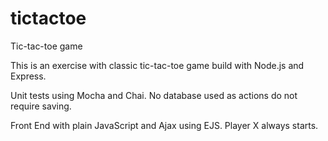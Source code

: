 # tictactoe
Tic-tac-toe game

This is an exercise with classic tic-tac-toe game build with Node.js and Express.

Unit tests using Mocha and Chai. No database used as actions do not require saving.

Front End with plain JavaScript and Ajax using EJS.  Player X always starts.
